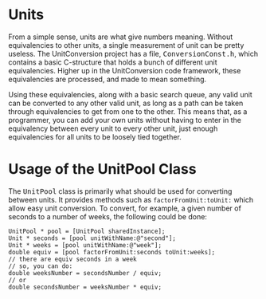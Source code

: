 Units
=====

From a simple sense, units are what give numbers meaning. Without equivalencies to other units, a single measurement of unit can be pretty useless. The UnitConversion project has a file, <tt>ConversionConst.h</tt>, which contains a basic C-structure that holds a bunch of different unit equivalencies. Higher up in the UnitConversion code framework, these equivalencies are processed, and made to mean something.

Using these equivalencies, along with a basic search queue, any valid unit can be converted to any other valid unit, as long as a path can be taken through equivalencies to get from one to the other. This means that, as a programmer, you can add your own units without having to enter in the equivalency between every unit to every other unit, just enough equivalencies for all units to be loosely tied together.

Usage of the UnitPool Class
===========================

The <tt>UnitPool</tt> class is primarily what should be used for converting between units. It provides methods such as ```factorFromUnit:toUnit:``` which allow easy unit conversion. To convert, for example, a given number of seconds to a number of weeks, the following could be done:

	UnitPool * pool = [UnitPool sharedInstance];
	Unit * seconds = [pool unitWithName:@"second"];
	Unit * weeks = [pool unitWithName:@"week"];
	double equiv = [pool factorFromUnit:seconds toUnit:weeks];
	// there are equiv seconds in a week
	// so, you can do:
	double weeksNumber = secondsNumber / equiv;
	// or
	double secondsNumber = weeksNumber * equiv;